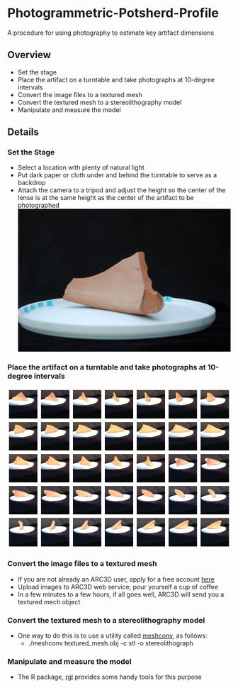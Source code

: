 # Photogrammetric-Potsherd-Profile
A procedure for using photography to estimate key artifact dimensions 
## Overview
* Set the stage
* Place the artifact on a turntable and take photographs at 10-degree intervals
* Convert the image files to a textured mesh
* Convert the textured mesh to a stereolithography model
* Manipulate and measure the model

## Details
### Set the Stage
* Select a location with plenty of natural light
* Put dark paper or cloth under and behind the turntable to serve as a backdrop
* Attach the camera to a tripod and adjust the height so the center of the lense is at the same height as the center of the artifact to be photographed
![image](https://github.com/KarlEdwards/Photogrammetric-Potsherd-Profile/blob/master/illustration_stage.JPG)
### Place the artifact on a turntable and take photographs at 10-degree intervals
![image](https://github.com/KarlEdwards/Photogrammetric-Potsherd-Profile/blob/master/illustration_every_ten_degrees.png)
### Convert the image files to a textured mesh
* If you are not already an ARC3D user, apply for a free account [here](https://homes.esat.kuleuven.be/~visit3d/webservice/v2/request_login.php)
* Upload images to ARC3D web service; pour yourself a cup of coffee
* In a few minutes to a few hours, if all goes well, ARC3D will send you a textured mech object
### Convert the textured mesh to a stereolithography model
* One way to do this is to use a utility called [meshconv](http://www.patrickmin.com/meshconv/), as follows:
  * ./meshconv textured_mesh.obj -c stl -o stereolithograph
### Manipulate and measure the model
* The R package, [rgl](https://www.rdocumentation.org/packages/rgl/versions/0.97.0) provides some handy tools for this purpose
